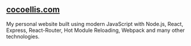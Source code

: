 ## [cocoellis.com](http://cocoellis.com)

My personal website built using modern JavaScript with Node.js, React, Express, React-Router, Hot Module Reloading, Webpack and many other technologies.

